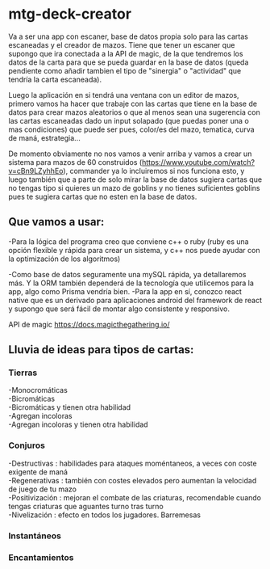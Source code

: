 # mtg-deck-creator

Va a ser una app con escaner, base de datos propia solo para las cartas escaneadas y el creador de mazos.
Tiene que tener un escaner que supongo que ira conectada a la API de magic, de la que tendremos los datos de la carta para que se pueda guardar en la base de datos (queda pendiente como añadir tambien el tipo de "sinergia" o "actividad" que tendría la carta escaneada).  

Luego la aplicación en si tendrá una ventana con un editor de mazos, primero vamos ha hacer que trabaje con las cartas que tiene en la base de datos para crear mazos aleatorios o que al menos sean una sugerencia con las cartas escaneadas dado un input solapado (que puedas poner una o mas condiciones) que puede ser pues, color/es del mazo, tematica, curva de maná, estrategia...  

De momento obviamente no nos vamos a venir arriba y vamos a crear un sistema para mazos de 60 construidos (https://www.youtube.com/watch?v=cBn9LZyhhEo), commander ya lo incluiremos si nos funciona esto, y luego también que a parte de solo mirar la base de datos sugiera cartas que no tengas tipo si quieres un mazo de goblins y no tienes suficientes goblins pues te sugiera cartas que no esten en la base de datos.  

Que vamos a usar:  
--- 
-Para la lógica del programa creo que conviene c++ o ruby (ruby es una opción flexible y rápida para crear un sistema, y c++ nos puede ayudar con la optimización de los algoritmos)

-Como base de datos seguramente una mySQL rápida, ya detallaremos más. Y la ORM también dependerá de la tecnología que utilicemos para la app, algo como Prisma vendría bien.
-Para la app en sí, conozco react native que es un derivado para aplicaciones android del framework de react y supongo que será fácil de montar algo consistente y responsivo.

API de magic
https://docs.magicthegathering.io/

Lluvia de ideas para tipos de cartas:
--- 
### Tierras
-Monocromáticas  
-Bicromáticas  
-Bicromáticas y tienen otra habilidad  
-Agregan incoloras  
-Agregan incoloras y tienen otra habilidad  
### Conjuros
-Destructivas : habilidades para ataques moméntaneos, a veces con coste exigente de maná  
-Regenerativas : también con costes elevados pero aumentan la velocidad de juego de tu mazo  
-Positivización : mejoran el combate de las criaturas, recomendable cuando tengas criaturas que aguantes turno tras turno  
-Nivelización : efecto en todos los jugadores. Barremesas  
### Instantáneos
### Encantamientos




